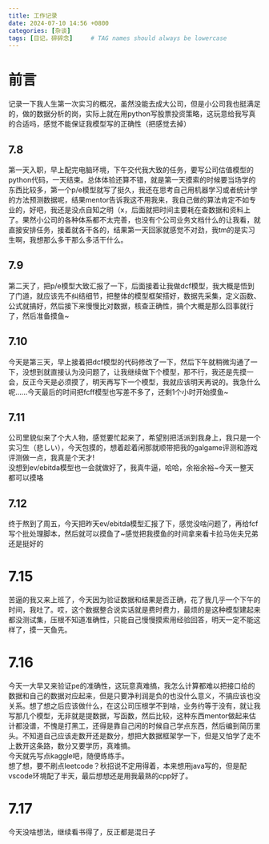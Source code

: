 ```yaml
---
title: 工作记录
date: 2024-07-10 14:56 +0800
categories: [杂谈]
tags: [日记，碎碎念]     # TAG names should always be lowercase
---
```

# 前言
记录一下我人生第一次实习的概况，虽然没能去成大公司，但是小公司我也挺满足的，做的数据分析的岗，实际上就在用python写股票投资策略，这玩意给我写真的合适吗，感觉不能保证我模型写的正确性（把感觉去掉）

## 7.8 
第一天入职，早上配完电脑环境，下午交代我大致的任务，要写公司估值模型的python代码，一天结束。总体体验还算不错，就是第一天摸索的时候要当场学的东西比较多，第一个p/e模型就写了挺久，我还在思考自己用机器学习或者统计学的方法预测数据呢，结果mentor告诉我这不用我来，我自己做的算法肯定不如专业的，好吧，我还是没点自知之明（x，后面就把时间主要耗在查数据和资料上了。果然小公司的各种体系都不太完善，也没有个公司业务文档什么的让我看，就直接安排任务，接着就各干各的，结果第一天回家就感觉不对劲，我tm的是实习生啊，我想那么多干那么多活干什么。

## 7.9 
第二天了，把p/e模型大致汇报了一下，后面接着让我做dcf模型，我大概是悟到了门道，就应该先不纠结细节，把整体的模型框架搭好，数据先采集，定义函数、公式就搞好，然后接下来慢慢比对数据，核查正确性，搞个大概是那么回事就行了，然后准备摸鱼~

## 7.10
今天是第三天，早上接着把dcf模型的代码修改了一下，然后下午就稍微沟通了一下，没想到就直接认为没问题了，让我继续做下个模型，那不行，我还是先摸一会，反正今天是必须摸了，明天再写下一个模型，我就应该明天再说的。我急什么呢……今天最后的时间把fcff模型也写差不多了，还剩1个小时开始摸鱼~

## 7.11 
公司里貌似来了个大人物，感觉要忙起来了，希望别把活派到我身上，我只是一个实习生（悲しい），今天包摸的，想着趁着闲那就顺带把我的galgame评测和游戏评测做一点，我真是个天才!  
没想到ev/ebitda模型也一会就做好了，我真牛逼，哈哈，余裕余裕~今天一整天都可以摸咯

## 7.12
终于熬到了周五，今天把昨天ev/ebitda模型汇报了下，感觉没啥问题了，再给fcf写个批处理脚本，然后就可以摸鱼了~感觉把我摸鱼的时间拿来看卡拉马佐夫兄弟还是挺好的

# 7.15
苦逼的我又来上班了，今天因为验证数据和结果是否正确，花了我几乎一个下午的时间，我吐了。哎，这个数据整合说实话就是费时费力，最烦的是这种模型建起来都没测试集，压根不知道准确性，只能自己慢慢摸索用经验回答，明天一定不能这样了，摸一天鱼先。

# 7.16
今天一大早又来验证pe的准确性，这玩意真难搞，我怎么计算都难以把接口给的数据和自己的数据对应起来，但是只要净利润是负的也没什么意义，不搞应该也没关系。想了想之后应该做什么，在这公司压根学不到啥，业务约等于没有，就让我写那几个模型，无非就是提数据，写函数，然后比较，这种东西mentor做起来估计都没谱，不愧是打黑工，还得是靠自己闲的时候自己学点东西，然后编到简历里头。不知道自己应该走数开还是数分，想把大数据框架学一下，但是又怕学了走不上数开这条路，数分又要学历，真难搞。  
今天就先写点kaggle吧，随便练练手。  
想了想，要不刷点leetcode？秋招说不定用得着，本来想用java写的，但是配vscode环境配了半天，最后想想还是用我最熟的cpp好了。

# 7.17
今天没啥想法，继续看书得了，反正都是混日子
